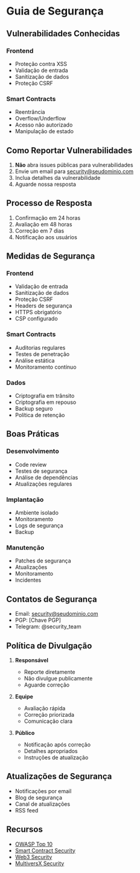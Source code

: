 # Guia de Segurança

## Vulnerabilidades Conhecidas

### Frontend
- Proteção contra XSS
- Validação de entrada
- Sanitização de dados
- Proteção CSRF

### Smart Contracts
- Reentrância
- Overflow/Underflow
- Acesso não autorizado
- Manipulação de estado

## Como Reportar Vulnerabilidades

1. **Não** abra issues públicas para vulnerabilidades
2. Envie um email para security@seudominio.com
3. Inclua detalhes da vulnerabilidade
4. Aguarde nossa resposta

## Processo de Resposta

1. Confirmação em 24 horas
2. Avaliação em 48 horas
3. Correção em 7 dias
4. Notificação aos usuários

## Medidas de Segurança

### Frontend
- Validação de entrada
- Sanitização de dados
- Proteção CSRF
- Headers de segurança
- HTTPS obrigatório
- CSP configurado

### Smart Contracts
- Auditorias regulares
- Testes de penetração
- Análise estática
- Monitoramento contínuo

### Dados
- Criptografia em trânsito
- Criptografia em repouso
- Backup seguro
- Política de retenção

## Boas Práticas

### Desenvolvimento
- Code review
- Testes de segurança
- Análise de dependências
- Atualizações regulares

### Implantação
- Ambiente isolado
- Monitoramento
- Logs de segurança
- Backup

### Manutenção
- Patches de segurança
- Atualizações
- Monitoramento
- Incidentes

## Contatos de Segurança

- Email: security@seudominio.com
- PGP: [Chave PGP]
- Telegram: @security_team

## Política de Divulgação

1. **Responsável**
   - Reporte diretamente
   - Não divulgue publicamente
   - Aguarde correção

2. **Equipe**
   - Avaliação rápida
   - Correção priorizada
   - Comunicação clara

3. **Público**
   - Notificação após correção
   - Detalhes apropriados
   - Instruções de atualização

## Atualizações de Segurança

- Notificações por email
- Blog de segurança
- Canal de atualizações
- RSS feed

## Recursos

- [OWASP Top 10](https://owasp.org/www-project-top-ten/)
- [Smart Contract Security](https://consensys.github.io/smart-contract-best-practices/)
- [Web3 Security](https://web3security.dev/)
- [MultiversX Security](https://docs.multiversx.com/security/) 